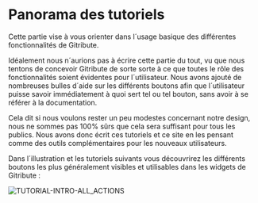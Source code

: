 
# Panorama des tutoriels

Cette partie vise à vous orienter dans l´usage basique des différentes fonctionnalités de Gitribute.

Idéalement nous n´aurions pas à écrire cette partie du tout, vu que nous tentons de concevoir Gitribute de sorte sorte à ce que toutes le rôle des fonctionnalités soient évidentes pour l´utilisateur. Nous avons ajouté de nombreuses bulles d´aide sur les différents boutons afin que l´utilisateur puisse savoir immédiatement à quoi sert tel ou tel bouton, sans avoir à se référer à la documentation.

Cela dit si nous voulons rester un peu modestes concernant notre design, nous ne sommes pas 100% sûrs que cela sera suffisant pour tous les publics. Nous avons donc écrit ces tutoriels et ce site en les pensant comme des outils complémentaires pour les nouveaux utilisateurs.

Dans l´illustration et les tutoriels suivants vous découvrirez les différents boutons les plus généralement visibles et utilisables dans les widgets de Gitribute :

<div>
  <img
    alt="TUTORIAL-INTRO-ALL_ACTIONS"
    src="https://raw.githubusercontent.com/multi-coop/gitribute-documentation-content/main/images/tutorial/commented/tutorial-01.png"
    />
</div>
